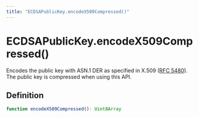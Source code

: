 ```yaml
---
title: "ECDSAPublicKey.encodeX509Compressed()"
---
```


# ECDSAPublicKey.encodeX509Compressed()

Encodes the public key with ASN.1 DER as specified in X.509  ([RFC 5480](https://datatracker.ietf.org/doc/html/rfc5480)). The public key is compressed when using this API.

## Definition

```ts
function encodeX509Compressed(): Uint8Array
```